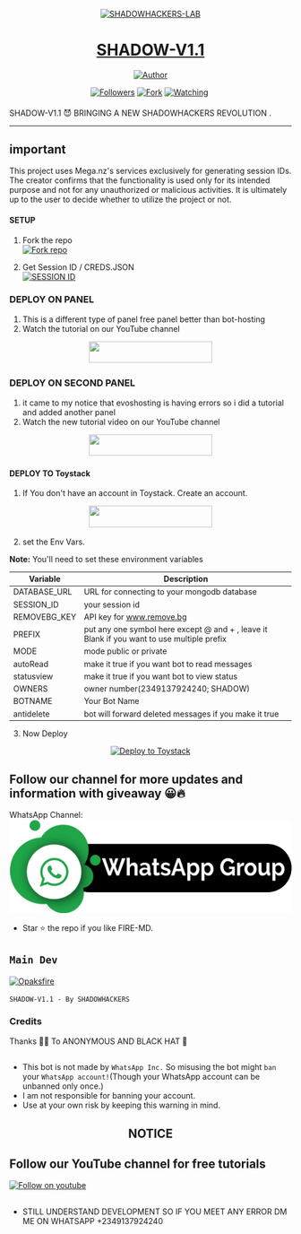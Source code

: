 <p align="center">  
  <a href="">
    <img alt="SHADOWHACKERS-LAB" height="300" src="https://api.shannmoderz.xyz/server/file/XyjKP6IA0VnyFZF.jpg">
    <h1 align="center">SHADOW-V1.1</h1>
  </a>
</p>
<p align="center">
<a href="https://github.com/https://github.com/SHADOWHACKERS-lab"><img title="Author" src="https://img.shields.io/badge/SHADOW-V1.1-black?style=for-the-badge&logo=telegram"></a>
<p/>
<p align="center">
<a href="https://github.com/SHADOWHACKERS-lab/SHADOW-V1.1?tab=followers"><img title="Followers" src="https://img.shields.io/github/followers/Opaksfire?label=Followers&style=social"></a>
<a href="https://github.com/SHADOWHACKERS-lab/SHADOW-V1.1/network/members"><img title="Fork" src="https://img.shields.io/github/forks/SHADOWHACKERS-lab/SHADOW-V1.1?style=social"></a>
<a href="https://github.com/SHADOWHACKERS-lab/SHADOW-V1.1/watchers"><img title="Watching" src="https://img.shields.io/github/watchers/SHADOWHACKERS-lab/SHADOW-V1.1?label=Watching&style=social"></a>
<a href="https://app.fossa.com/projects/git%2Bgithub.com%2FSHADOWHACKERS-lab%2FSHADOWV1.1?ref=badge_shield" alt="FOSSA Status"><img sarc="https://app.fossa.com/api/projects/git%2Bgithub.com%2FSHADOWHACKERS-lab%2FSHADOW-V1.1.svg?type=shield"/></a>
</p>

####  
SHADOW-V1.1 😈 BRINGING  A NEW SHADOWHACKERS REVOLUTION .

***
## important

This project  uses Mega.nz's services exclusively for generating session IDs. The creator confirms that the functionality is used only for its intended purpose and not for any unauthorized or malicious activities. It is ultimately up to the user to decide whether to utilize the project or not.

#### SETUP

1. Fork the repo
    <br>
<a href='https://github.com/SHADOWHACKERS/SHADOW-V11.1/fork' target="_blank"><img alt='Fork repo' src='https://img.shields.io/badge/Fork Repo-100000?style=for-the-badge&logo=scan&logoColor=white&labelColor=blue&color=blue'/></a>


2. Get Session ID / CREDS.JSON 
    <br>
<a href='https://replit.com/@SHADOWHACKERS.lab/SHADOW-V1.1?v=1' target="_blank"><img alt='SESSION ID' src='https://img.shields.io/badge/Session_id-100000?style=for-the-badge&logo=scan&logoColor=white&labelColor=black&color=black'/></a>


### DEPLOY ON PANEL 

1. This is a different type of panel free panel better than bot-hosting
2. Watch the tutorial on our YouTube channel
    <br>
<p align="center"><a href="https://www.evoshosting.com"> <img src="https://img.shields.io/badge/FREE-PANEL%20Account-red?style=for-the-badge&logo=Free-Panel" width="220" height="38.45"/></a></p>  

### DEPLOY ON SECOND PANEL 

1. it came to my notice that evoshosting is having errors so i did a tutorial and added another panel
2. Watch the new tutorial video on our YouTube channel 
    <br>
<p align="center"><a href="https://dashbeta.astralaxis.tech"> <img src="https://img.shields.io/badge/FREE-PANEL2%20Account-red?style=for-the-badge&logo=Free-Panel2" width="220" height="38.45"/></a></p>  

#### DEPLOY TO Toystack

1. If You don't have an account in Toystack. Create an account.
    <br>
<p align="center"><a href="https://toystack.ai"> <img src="https://img.shields.io/badge/Toystack%20Account-blue?style=for-the-badge&logo=Toystack" width="220" height="38.45"/></a></p>

2. set the Env Vars.
    <br>


**Note:** You'll need to set these environment variables 

| Variable | Description 
|---|---|
| DATABASE_URL | URL for connecting to your mongodb database | 
| SESSION_ID | your session id | 
| REMOVEBG_KEY | API key for www.remove.bg | 
| PREFIX | put any one symbol here except @ and + , leave it Blank if you want to use multiple prefix |
| MODE | mode public or private |
| autoRead | make it true if you want bot to read messages |
| statusview | make it true if you want bot to view status | 
| OWNERS | owner number(2349137924240; SHADOW) | 
| BOTNAME | Your Bot Name | 
| antidelete | bot will forward deleted messages if you make it true | 


3. Now Deploy
   <br>
 <div align="center">
  <a href="https://toystack.ai">
    <img src="https://img.shields.io/badge/Toystack%20Account-blue?style=for-the-badge&logo=Toystack" width="220" height="38.45" alt="Deploy to Toystack ">
  </a>
</div>


 
 ## Follow our channel for more updates and information with giveaway 😀🔥

WhatsApp Channel: <a href="https://whatsapp.com/channel/0029Vafy50bB4hdZV9YAAn2r"><img alt="WhatsApp" src="https://raw.githubusercontent.com/Neeraj-x0/Neeraj-x0/main/photos/suddidina-join-whatsapp.png"/></a>

- Star ⭐ the repo if you like FIRE-MD.


## `Main Dev` 
<a href="https://github.com/SHADOWHACKERS-lab"><img src="https://api.shannmoderz.xyz/server/file/XyjKP6IA0VnyFZF.jpg" width="250" height="250" alt="Opaksfire"/></a>
  
`SHADOW-V1.1 - By SHADOWHACKERS`

### Credits 
Thanks 🙏🏿 To ANONYMOUS AND BLACK HAT 📱

   
## 
- This bot is not made by `WhatsApp Inc.` So misusing the bot might `ban` your `WhatsApp account!`(Though your WhatsApp account can be unbanned only once.)
- I am not responsible for banning your account.
- Use at your own risk by keeping this warning in mind.


<h2 align="center">  NOTICE
</h2>

## Follow our YouTube channel for free tutorials 
<a href='https://m.youtube.com/@anonymousking-pb7gg?si=oejjr_WwBHs30gAR' target="_blank"><img alt='Follow on youtube' src='https://img.shields.io/badge/Follow on YouTube-100000?style=for-the-badge&logo=scan&logoColor=white&labelColor=black&color=black'/></a>
   
## 
- STILL UNDERSTAND DEVELOPMENT SO IF YOU MEET ANY ERROR DM ME ON WHATSAPP +2349137924240



